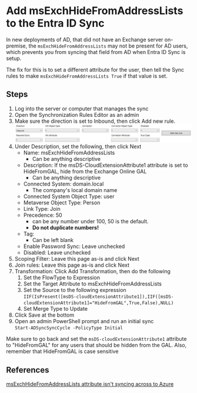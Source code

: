 # Add msExchHideFromAddressLists to the Entra ID Sync

In new deployments of AD, that did not have an Exchange server on-premise, the `msExchHideFromAddressLists` may not be present for AD users, which prevents you from syncing that field from AD when Entra ID Sync is setup.

The fix for this is to set a different attribute for the user, then tell the Sync rules to make `msExchHideFromAddressLists True` if that value is set.

## Steps

1. Log into the server or computer that manages the sync
2. Open the Synchronization Rules Editor as an admin
3. Make sure the direction is set to Inbound, then click Add new rule.  
   ![Image of the settings](../../Resources/HideFromGAL1.png)
4. Under Description, set the following, then click Next
   - Name: msExchHideFromAddressLists  
      - Can be anything descriptive
   - Description: If the msDS-CloudExtensionAttribute1 attribute is set to HideFromGAL, hide from the Exchange Online GAL  
     - Can be anything descriptive
   - Connected System: domain.local
     - The company's local domain name
   - Connected System Object Type: user
   - Metaverse Object Type: Person
   - Link Type: Join
   - Precedence: 50  
     - can be any number under 100, 50 is the default.
     - **Do not duplicate numbers!**
   - Tag:
     - Can be left blank
   - Enable Password Sync: Leave unchecked
   - Disabled: Leave unchecked
5. Scoping Filter: Leave this page as-is and click Next
6. Join rules: Leave this page as-is and click Next
7. Transformation: Click Add Transformation, then do the following
   1. Set the FlowType to Expression
   2. Set the Target Attribute to msExchHideFromAddressLists
   3. Set the Source to the following expression  
      `IIF(IsPresent([msDS-cloudExtensionAttribute1]),IIF([msDS-cloudExtensionAttribute1]="HideFromGAL",True,False),NULL)`
   4. Set Merge Type to Update
8. Click Save at the bottom
9. Open an admin PowerShell prompt and run an initial sync  
   `Start-ADSyncSyncCycle -PolicyType Initial`

Make sure to go back and set the `msDS-cloudExtensionAttribute1` attribute to "HideFromGAL" for any users that should be hidden from the GAL. Also, remember that HideFromGAL is case sensitive

## References

[msExchHideFromAddressLists attribute isn't syncing across to Azure](https://social.msdn.microsoft.com/Forums/azure/en-US/8ef659e8-da58-4c5e-acad-2799f4b864c2/msexchhidefromaddresslists-attribute-isnt-syncing-across-to-azure?forum=WindowsAzureAD)
